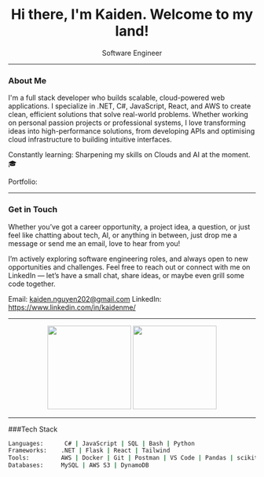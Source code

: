 <h1 align="center">Hi there, I'm Kaiden. Welcome to my land!</h1>

<p align="center">
  Software Engineer 
</p>

---

### About Me

I'm a full stack developer who builds scalable, cloud-powered web applications. I specialize in .NET, C#, JavaScript, React, and AWS to create clean, efficient solutions that solve real-world problems.
Whether working on personal passion projects or professional systems, I love transforming ideas into high-performance solutions, from developing APIs and optimising cloud infrastructure to building intuitive interfaces.

Constantly learning: Sharpening my skills on Clouds and AI at the moment. 🎓

Portfolio: 

---
### Get in Touch
Whether you’ve got a career opportunity, a project idea, a question, or just feel like chatting about tech, AI, or anything in between, just drop me a message or send me an email, love to hear from you!

I’m actively exploring software engineering roles, and always open to new opportunities and challenges.
Feel free to reach out or connect with me on LinkedIn — let’s have a small chat, share ideas, or maybe even grill some code together. 

Email: kaiden.nguyen202@gmail.com
LinkedIn: https://www.linkedin.com/in/kaidenme/

---
<p align="center"> <img src="https://github-readme-stats.vercel.app/api?username=yourusername&show_icons=true&theme=default" height="170" /> <img src="https://github-readme-stats.vercel.app/api/top-langs/?username=yourusername&layout=compact&theme=default" height="170" /> </p>

---
###Tech Stack

```bash
Languages:      C# | JavaScript | SQL | Bash | Python  
Frameworks:    .NET | Flask | React | Tailwind  
Tools:         AWS | Docker | Git | Postman | VS Code | Pandas | scikit-learn  
Databases:     MySQL | AWS S3 | DynamoDB
